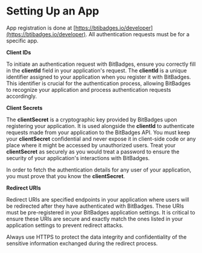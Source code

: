 # Setting Up an App

App registration is done at [https://btibadges.io/developer](https://btibadges.io/developer). All authentication requests must be for a specific app.



**Client IDs**

To initiate an authentication request with BitBadges, ensure you correctly fill in the **clientId** field in your application's request. The **clientId** is a unique identifier assigned to your application when you register it with BitBadges. This identifier is crucial for the authentication process, allowing BitBadges to recognize your application and process authentication requests accordingly.

**Client Secrets**

The **clientSecret** is a cryptographic key provided by BitBadges upon registering your application. It is used alongside the **clientId** to authenticate requests made from your application to the BitBadges API. You must keep your **clientSecret** confidential and never expose it in client-side code or any place where it might be accessed by unauthorized users. Treat your **clientSecret** as securely as you would treat a password to ensure the security of your application's interactions with BitBadges.

In order to fetch the authentication details for any user of your application, you must prove that you know the **clientSecret**.

**Redirect URIs**&#x20;

Redirect URIs are specified endpoints in your application where users will be redirected after they have authenticated with BitBadges. These URIs must be pre-registered in your BitBadges application settings. It is critical to ensure these URIs are secure and exactly match the ones listed in your application settings to prevent redirect attacks.&#x20;

Always use HTTPS to protect the data integrity and confidentiality of the sensitive information exchanged during the redirect process.
